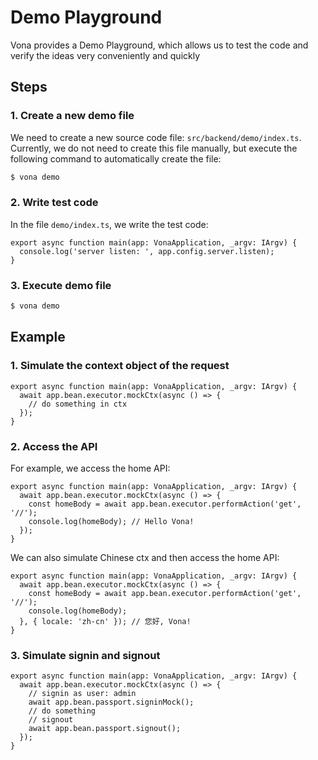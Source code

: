 # Demo Playground

Vona provides a Demo Playground, which allows us to test the code and verify the ideas very conveniently and quickly

## Steps

### 1. Create a new demo file

We need to create a new source code file: `src/backend/demo/index.ts`. Currently, we do not need to create this file manually, but execute the following command to automatically create the file:

``` bash
$ vona demo
```

### 2. Write test code

In the file `demo/index.ts`, we write the test code:

``` typescript{2}
export async function main(app: VonaApplication, _argv: IArgv) {
  console.log('server listen: ', app.config.server.listen);
}
```

### 3. Execute demo file

``` bash
$ vona demo
```

## Example

### 1. Simulate the context object of the request

``` typescript{2-4}
export async function main(app: VonaApplication, _argv: IArgv) {
  await app.bean.executor.mockCtx(async () => {
    // do something in ctx
  });
}
```

### 2. Access the API

For example, we access the home API:

``` typescript{3-4}
export async function main(app: VonaApplication, _argv: IArgv) {
  await app.bean.executor.mockCtx(async () => {
    const homeBody = await app.bean.executor.performAction('get', '//');
    console.log(homeBody); // Hello Vona!
  });
}
```

We can also simulate Chinese ctx and then access the home API:

``` typescript{3-5}
export async function main(app: VonaApplication, _argv: IArgv) {
  await app.bean.executor.mockCtx(async () => {
    const homeBody = await app.bean.executor.performAction('get', '//');
    console.log(homeBody);
  }, { locale: 'zh-cn' }); // 您好, Vona!
}
```

### 3. Simulate signin and signout

``` typescript{3-7}
export async function main(app: VonaApplication, _argv: IArgv) {
  await app.bean.executor.mockCtx(async () => {
    // signin as user: admin
    await app.bean.passport.signinMock();
    // do something
    // signout
    await app.bean.passport.signout();
  });
}
```